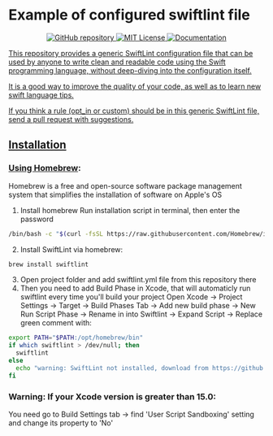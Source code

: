 # Example of configured swiftlint file
<p align="center">
    <a href="https://github.com/realm/SwiftLint">
    		<img src="https://img.shields.io/badge/SwiftLint_GitHub-repository-orange" alt="GitHub repository">
    </a>
    <a href="LICENSE">
        <img src="https://img.shields.io/badge/license-MIT-brightgreen.svg" alt="MIT License">
    </a>
  	<a href="https://realm.github.io/SwiftLint/rule-directory.html">
        <img src="http://img.shields.io/badge/read_the-docs-2196f3.svg" alt="Documentation">
</p>

This repository provides a generic SwiftLint configuration file that can be used by anyone to write clean and readable code using the Swift programming language, without deep-diving into the configuration itself.

It is a good way to improve the quality of your code, as well as to learn new swift language tips.

If you think a rule (opt_in or custom) should be in this generic SwiftLint file, send a pull request with suggestions.

## Installation 

### Using [Homebrew](https://brew.sh):

Homebrew is a free and open-source software package management system that simplifies the installation of software on Apple's OS

1. Install homebrew
   Run installation script in terminal, then enter the password

```bash
/bin/bash -c "$(curl -fsSL https://raw.githubusercontent.com/Homebrew/install/HEAD/install.sh)"
```

2. Install SwiftLint via homebrew:

```bash
brew install swiftlint
```

3. Open project folder and add swiftlint.yml file from this repository there
4. Then you need to add Build Phase in Xcode, that will automaticly run swiftlint every time you'll build your project
   Open Xcode -> Project Settings -> Target -> Build Phases Tab -> Add new build phase -> New Run Script Phase -> Rename in into Swiftlint -> Expand Script -> Replace green comment with:

```bash
export PATH="$PATH:/opt/homebrew/bin"
if which swiftlint > /dev/null; then
  swiftlint
else
  echo "warning: SwiftLint not installed, download from https://github.com/realm/SwiftLint"
fi
```

### Warning: If your Xcode version is greater than 15.0:

You need go to Build Settings tab -> find 'User Script Sandboxing' setting and change its property to 'No'
